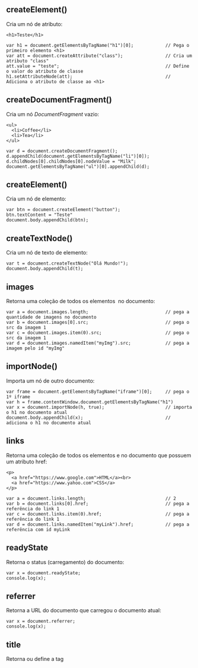 ## createElement() 
Cria um nó de atributo:

    <h1>Teste</h1>

    var h1 = document.getElementsByTagName("h1")[0];            // Pega o primeiro elemento <h1>
    var att = document.createAttribute("class");                // Cria um atributo "class"
    att.value = "teste";                                        // Define o valor do atributo de classe
    h1.setAttributeNode(att);                                   // Adiciona o atributo de classe ao <h1>
    
## createDocumentFragment()
Cria um nó *DocumentFragment* vazio:

    <ul>
      <li>Coffee</li>
      <li>Tea</li>
    </ul>
    
    var d = document.createDocumentFragment();
    d.appendChild(document.getElementsByTagName("li")[0]);
    d.childNodes[0].childNodes[0].nodeValue = "Milk";
    document.getElementsByTagName("ul")[0].appendChild(d);
    
## createElement()
Cria um nó de elemento:

    var btn = document.createElement("button");
    btn.textContent = "Teste"
    document.body.appendChild(btn);

## createTextNode()
Cria um nó de texto de elemento:

    var t = document.createTextNode("Olá Mundo!");
    document.body.appendChild(t);

## images
Retorna uma coleção de todos os elementos <img> no documento:

    var a = document.images.length;                             // pega a quantidade de imagens no documento
    var b = document.images[0].src;                             // pega o src da imagem 1
    var c = document.images.item(0).src;                        // pega o src da imagem 1
    var d = document.images.namedItem("myImg").src;             // pega a imagem pelo id "myImg"

## importNode()
Importa um nó de outro documento:

    var frame = document.getElementsByTagName("iframe")[0];     // pega o 1º iframe 
    var h = frame.contentWindow.document.getElementsByTagName("h1")
    var x = document.importNode(h, true);                       // importa o h1 no documento atual
    document.body.appendChild(x);                               // adiciona o h1 no documento atual

## links
Retorna uma coleção de todos os elementos <a> e <area> no documento que possuem um atributo href:

    <p>
      <a href="https://www.google.com">HTML</a><br>
      <a href="https://www.yahoo.com">CSS</a>
    </p>
    
    var a = document.links.length;                              // 2
    var b = document.links[0].href;                             // pega a referência do link 1
    var c = document.links.item(0).href;                        // pega a referência do link 1
    var d = document.links.namedItem("myLink").href;            // pega a referência com id myLink

## readyState
Retorna o status (carregamento) do documento:

    var x = document.readyState;
    console.log(x);

## referrer
Retorna a URL do documento que carregou o documento atual:

    var x = document.referrer;
    console.log(x);

## title
Retorna ou define a tag <title> da página
    
    var x = document.title;
    console.log(x);
    
## URL
Retorna a url do documento:

    var x = document.URL;
    console.log(x);
    
## write()
Sobrescreve todo Html do documento:
  
    document.write("Olá mundo!");                               // writeln pula de linha 
